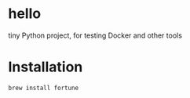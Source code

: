 # hello
tiny Python project, for testing Docker and other tools

# Installation

```
brew install fortune
```
